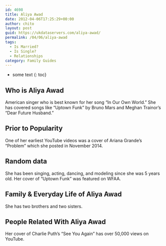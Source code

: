 ```yaml
---
id: 4698
title: Aliya Awad
date: 2012-04-06T17:25:29+00:00
author: chito
layout: post
guid: https://ukdataservers.com/aliya-awad/
permalink: /04/06/aliya-awad
tags:
  - Is Married?
  - Is Single?
  - Relationships
category: Family Guides
---
```


* some text
{: toc}
          
          
## Who is  Aliya Awad
                  
                  
                  
American singer who is best known for her song &#8220;In Our Own World.&#8221; She has covered songs like &#8220;Uptown Funk&#8221; by Bruno Mars and Meghan Trainor&#8217;s &#8220;Dear Future Husband.&#8221;
                  
                
                
                
## Prior to Popularity 
                  
                  
                  
One of her earliest YouTube videos was a cover of Ariana Grande&#8217;s &#8220;Problem&#8221; which she posted in November 2014.
                  
                
                
                
## Random data 
                  
                  
                  
She has been singing, acting, dancing, and modeling since she was 5 years old. Her cover of &#8220;Uptown Funk&#8221; was featured on WFAA. 
                  
                
                
                
## Family & Everyday Life of Aliya Awad
                  
                  
                  
She has two brothers and two sisters. 
                  
                
                
                
## People Related With  Aliya Awad
                  
                  
                  
Her cover of Charlie Puth&#8217;s &#8220;See You Again&#8221; has over 50,000 views on YouTube.
                  
                
              
            
          
          
          
    
    
  

